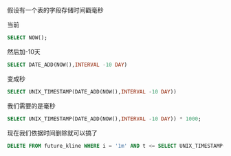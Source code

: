 假设有一个表的字段存储时间戳毫秒



当前

```sql
SELECT NOW();
```



然后加-10天

```sql
SELECT DATE_ADD(NOW(),INTERVAL -10 DAY)
```



变成秒



```sql
SELECT UNIX_TIMESTAMP(DATE_ADD(NOW(),INTERVAL -10 DAY))
```



我们需要的是毫秒



```sql
SELECT UNIX_TIMESTAMP(DATE_ADD(NOW(),INTERVAL -10 DAY)) * 1000;
```



现在我们依据时间删除就可以搞了



```sql
DELETE FROM future_kline WHERE i = '1m' AND t <= SELECT UNIX_TIMESTAMP(DATE_ADD(NOW(),INTERVAL -10 DAY)) * 1000
```

